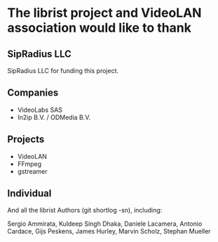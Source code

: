 # The librist project and VideoLAN association would like to thank

## SipRadius LLC
SipRadius LLC for funding this project.

## Companies
* VideoLabs SAS
* In2ip B.V. / ODMedia B.V.

## Projects
* VideoLAN
* FFmpeg
* gstreamer

## Individual

And all the librist Authors (git shortlog -sn), including:

Sergio Ammirata, Kuldeep Singh Dhaka, Daniele Lacamera, Antonio Cardace, Gijs Peskens, James Hurley,
Marvin Scholz, Stephan Mueller
